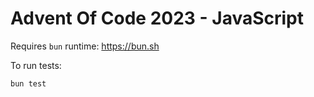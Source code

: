 # Advent Of Code 2023 - JavaScript

Requires `bun` runtime: https://bun.sh

To run tests:

```bash
bun test
```
